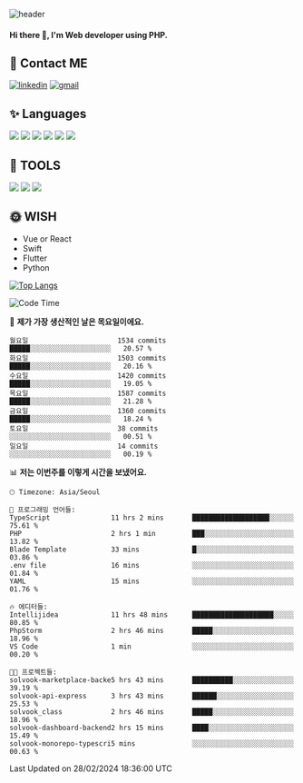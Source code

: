 ![header](https://capsule-render.vercel.app/api?type=waving&color=auto&height=300&section=header&text=Elin&fontSize=90&animation=twinkling)

#### Hi there 👋, I'm <b>Web developer</b> using PHP. ####

<!--
- 🔭 I’m currently working on Uniwill
- 🌱 I’m currently learning Vue or React or Python.
-->

<!---#### I am PHP developer --->

## 💌 Contact ME ###
[<img src='https://img.shields.io/badge/-EunjiKo-%230A66C2?style=flat-square&logo=LinkedIn&logoColor=white' alt='linkedin'>](https://www.linkedin.com/in/https://www.linkedin.com/in/eunji-ko-00a907164//)  [<img src='https://img.shields.io/badge/-einee214%40gmail.com-%23EA4335?style=flat-square&logo=Gmail&logoColor=white' alt='gmail'>](einee214@gmail.com)  


## ✨ Languages
<img src='https://img.shields.io/badge/-PHP-%23777BB4?style=for-the-badge&logo=PHP&logoColor=white'> <img src='https://img.shields.io/badge/-Laravel-%23FF2D20?style=for-the-badge&logo=Laravel&logoColor=white'> <img src='https://img.shields.io/badge/Jquery-%230769AD?style=for-the-badge&logo=Jquery&logoColor=white'> <img src='https://img.shields.io/badge/CSS3-%231572B6?style=for-the-badge&logo=CSS3&logoColor=white'> <img src='https://img.shields.io/badge/Bootstrap-%237952B3?style=for-the-badge&logo=Bootstrap&logoColor=white' > <img src='https://img.shields.io/badge/MySQL-%234479A1?style=for-the-badge&logo=MySQL&logoColor=white' >

## 🌷 TOOLS
<img src='https://img.shields.io/badge/PHPSTORM-%23000000?style=for-the-badge&logo=PhpStorm&logoColor=white' > <img src='https://img.shields.io/badge/GitLab-%23FCA121?style=for-the-badge&logo=GitLab&logoColor=white' > <img src='https://img.shields.io/badge/GitHub-%23181717?style=for-the-badge&logo=GitHub&logoColor=white'>


## 🌞 WISH
- Vue or React
- Swift
- Flutter
- Python


[![Top Langs](https://github-readme-stats.vercel.app/api/top-langs/?username=ein214&layout=compact)](https://github.com/anuraghazra/github-readme-stats)

<!--START_SECTION:waka-->
![Code Time](http://img.shields.io/badge/Code%20Time-3%2C303%20hrs%2022%20mins-blue)

📅 **제가 가장 생산적인 날은 목요일이에요.** 

```text
월요일                      1534 commits        █████░░░░░░░░░░░░░░░░░░░░   20.57 % 
화요일                      1503 commits        █████░░░░░░░░░░░░░░░░░░░░   20.16 % 
수요일                      1420 commits        █████░░░░░░░░░░░░░░░░░░░░   19.05 % 
목요일                      1587 commits        █████░░░░░░░░░░░░░░░░░░░░   21.28 % 
금요일                      1360 commits        █████░░░░░░░░░░░░░░░░░░░░   18.24 % 
토요일                      38 commits          ░░░░░░░░░░░░░░░░░░░░░░░░░   00.51 % 
일요일                      14 commits          ░░░░░░░░░░░░░░░░░░░░░░░░░   00.19 % 
```


📊 **저는 이번주를 이렇게 시간을 보냈어요.** 

```text
🕑︎ Timezone: Asia/Seoul

💬 프로그래밍 언어들: 
TypeScript               11 hrs 2 mins       ███████████████████░░░░░░   75.61 % 
PHP                      2 hrs 1 min         ███░░░░░░░░░░░░░░░░░░░░░░   13.82 % 
Blade Template           33 mins             █░░░░░░░░░░░░░░░░░░░░░░░░   03.86 % 
.env file                16 mins             ░░░░░░░░░░░░░░░░░░░░░░░░░   01.84 % 
YAML                     15 mins             ░░░░░░░░░░░░░░░░░░░░░░░░░   01.76 % 

🔥 에디터들: 
Intellijidea             11 hrs 48 mins      ████████████████████░░░░░   80.85 % 
PhpStorm                 2 hrs 46 mins       █████░░░░░░░░░░░░░░░░░░░░   18.96 % 
VS Code                  1 min               ░░░░░░░░░░░░░░░░░░░░░░░░░   00.20 % 

🐱‍💻 프로젝트들: 
solvook-marketplace-backe5 hrs 43 mins       ██████████░░░░░░░░░░░░░░░   39.19 % 
solvook-api-express      3 hrs 43 mins       ██████░░░░░░░░░░░░░░░░░░░   25.53 % 
solvook_class            2 hrs 46 mins       █████░░░░░░░░░░░░░░░░░░░░   18.96 % 
solvook-dashboard-backend2 hrs 15 mins       ████░░░░░░░░░░░░░░░░░░░░░   15.49 % 
solvook-monorepo-typescri5 mins              ░░░░░░░░░░░░░░░░░░░░░░░░░   00.63 % 
```


 Last Updated on 28/02/2024 18:36:00 UTC
<!--END_SECTION:waka-->

<!---![GitHub stats](https://github-readme-stats.vercel.app/api?username=ein214&show_icons=true&theme=dracula)  --->



